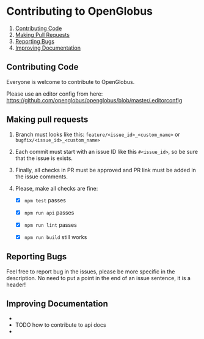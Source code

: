 Contributing to OpenGlobus
==========================

1. [Contributing Code](#contributing-code)
2. [Making Pull Requests](#making-pr)
3. [Reporting Bugs](#reporting-bugs)
4. [Improving Documentation](#improving-documentation)

## Contributing Code

Everyone is welcome to contribute to OpenGlobus.

Please use an editor config from here:
https://github.com/openglobus/openglobus/blob/master/.editorconfig

## Making pull requests

1) Branch must looks like this:
`feature/<issue_id>_<custom_name>` or `bugfix/<issue_id>_<custom_name>`

2) Each commit must start with an issue ID like this `#<issue_id>`, so be sure that the issue is exists.

3) Finally, all checks in PR must be approved and PR link must be added in the issue comments.

4) Please, make all checks are fine:

    - [x] `npm test` passes
    - [x] `npm run api` passes
    - [x] `npm run lint` passes
    - [x] `npm run build` still works


## Reporting Bugs

Feel free to report bug in the issues, please be more specific in the description. No need to put a point in the end of an issue sentence, it is a header!

## Improving Documentation

+
+ TODO how to contribute to api docs
+

